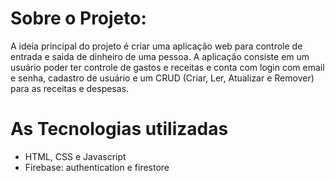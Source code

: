 # Sobre o Projeto:

A ideia principal do projeto é criar uma aplicação web para controle de entrada e saida de dinheiro de uma pessoa. A aplicação consiste em um usuário poder ter controle de gastos e receitas e conta com login com email e senha, cadastro de usuário e um CRUD (Criar, Ler, Atualizar e Remover) para as receitas e despesas.

# As Tecnologias utilizadas

- HTML, CSS e Javascript
- Firebase: authentication e firestore

